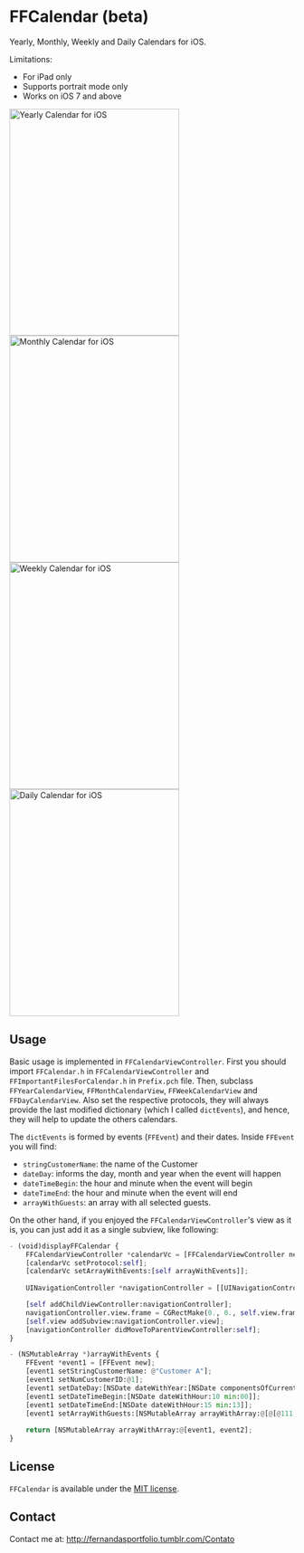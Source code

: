 FFCalendar (beta)
==========
Yearly, Monthly, Weekly and Daily Calendars for iOS.

Limitations: 
- For iPad only
- Supports portrait mode only
- Works on iOS 7 and above

<img src="https://raw.githubusercontent.com/fggeraissate/FFCalendar/master/FFCalendar/FFCalendars/Util/Images/YearlyCalendar.png" alt="Yearly Calendar for iOS" width="300" height="401"/>
<img src="https://raw.githubusercontent.com/fggeraissate/FFCalendar/master/FFCalendar/FFCalendars/Util/Images/MonthlyCalendar.png" alt="Monthly Calendar for iOS" width="300" height="401"/>
<img src="https://raw.githubusercontent.com/fggeraissate/FFCalendar/master/FFCalendar/FFCalendars/Util/Images/WeeklyCalendar.png" alt="Weekly Calendar for iOS" width="300" height="401"/>
<img src="https://raw.githubusercontent.com/fggeraissate/FFCalendar/master/FFCalendar/FFCalendars/Util/Images/DailyCalendar.png" alt="Daily Calendar for iOS" width="300" height="401"/>

## Usage
Basic usage is implemented in `FFCalendarViewController`. First you should import `FFCalendar.h` in `FFCalendarViewController` and `FFImportantFilesForCalendar.h` in `Prefix.pch` file. Then, subclass `FFYearCalendarView`, `FFMonthCalendarView`, `FFWeekCalendarView` and `FFDayCalendarView`. Also set the respective protocols, they will always provide the last modified dictionary (which I called `dictEvents`), and hence, they will help to update the others calendars. 

The `dictEvents` is formed by events (`FFEvent`) and their dates. Inside `FFEvent` you will find:
- `stringCustomerName`: the name of the Customer
- `dateDay`: informs the day, month and year when the event will happen
- `dateTimeBegin`: the hour and minute when the event will begin
- `dateTimeEnd`: the hour and minute when the event will end
- `arrayWithGuests`: an array with all selected guests.

On the other hand, if you enjoyed the `FFCalendarViewController`'s view as it is, you can just add it as a single subview, like following: 

```python
- (void)displayFFCalendar {
    FFCalendarViewController *calendarVc = [FFCalendarViewController new];
    [calendarVc setProtocol:self];
    [calendarVc setArrayWithEvents:[self arrayWithEvents]];
    
    UINavigationController *navigationController = [[UINavigationController alloc] initWithRootViewController:calendarVc];

    [self addChildViewController:navigationController];
    navigationController.view.frame = CGRectMake(0., 0., self.view.frame.size.width, self.view.frame.size.height);
    [self.view addSubview:navigationController.view];
    [navigationController didMoveToParentViewController:self];
}

- (NSMutableArray *)arrayWithEvents {
    FFEvent *event1 = [FFEvent new];
    [event1 setStringCustomerName: @"Customer A"];
    [event1 setNumCustomerID:@1];
    [event1 setDateDay:[NSDate dateWithYear:[NSDate componentsOfCurrentDate].year month:[NSDate componentsOfCurrentDate].month day:[NSDate componentsOfCurrentDate].day]];
    [event1 setDateTimeBegin:[NSDate dateWithHour:10 min:00]];
    [event1 setDateTimeEnd:[NSDate dateWithHour:15 min:13]];
    [event1 setArrayWithGuests:[NSMutableArray arrayWithArray:@[@[@111, @"Guest 2", @"email2@email.com"], @[@111, @"Guest 4", @"email4@email.com"], @[@111, @"Guest 5", @"email5@email.com"], @[@111, @"Guest 7", @"email7@email.com"]]]];
    
    return [NSMutableArray arrayWithArray:@[event1, event2];
}
```

## License
`FFCalendar` is available under the [MIT license](https://github.com/fggeraissate/FFCalendar/blob/master/LICENSE).

## Contact
Contact me at: http://fernandasportfolio.tumblr.com/Contato


